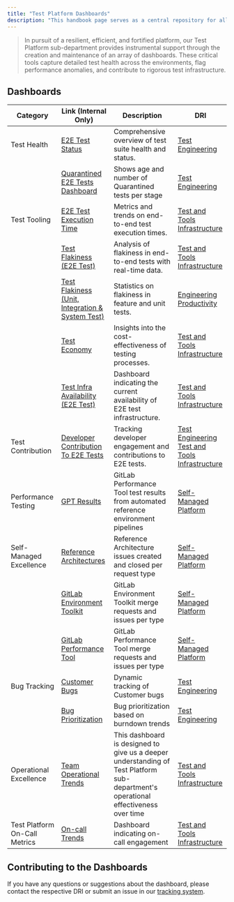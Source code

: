 ```yaml
---
title: "Test Platform Dashboards"
description: "This handbook page serves as a central repository for all our Test Platform dashboard details"
---
```


> In pursuit of a resilient, efficient, and fortified platform, our Test Platform sub-department provides instrumental
> support through the creation and maintenance of an array of dashboards. These critical tools capture detailed test
> health across the environments, flag performance anomalies, and contribute to rigorous test infrastructure.

## Dashboards

| Category                | Link (Internal Only)                                                                                                                                                                                                                                                                                                                                                                                             | Description                                                                         | DRI                                                                                                                |
|-------------------------|------------------------------------------------------------------------------------------------------------------------------------------------------------------------------------------------------------------------------------------------------------------------------------------------------------------------------------------------------------------------------------------------------------------|-------------------------------------------------------------------------------------|--------------------------------------------------------------------------------------------------------------------|
| Test Health             | [E2E Test Status](https://dashboards.quality.gitlab.net/d/tR_SmBDVk/main-runs)                                                                                                                                                                                                                                                                                                                                   | Comprehensive overview of test suite health and status.                             | [Test Engineering](test-engineering-team)                                                                          |
|                         | [Quarantined E2E Tests Dashboard](https://10az.online.tableau.com/#/site/gitlab/views/TestPlatformQuarantinedE2ETestsMetrics/TestPlatform-QuarantinedE2ETestsDashboard?:iid=1)                                                                                                                                                                                                                                   | Shows age and number of Quarantined tests per stage                                 | [Test Engineering](test-engineering-team)                                                |
| Test Tooling            | [E2E Test Execution Time](https://10az.online.tableau.com/#/site/gitlab/views/E2ETestRuntimes_17111139395120/E2Etestruntimemetrics/58847ec0-78b4-4d7c-aa30-e1db9fe87e22/aac170e4-8270-4cf7-89b3-4b9a7d32e10d)                                                                                                                                                                                                    | Metrics and trends on end-to-end test execution times.                              | [Test and Tools Infrastructure](test-and-tools-infrastructure-team)                                                |
|                         | [Test Flakiness (E2E Test)](https://dashboards.quality.gitlab.net/d/edgcentzu45q8b/test-stability-by-group?orgId=1&var-run_type=nightly&var-stage=All&var-product_group=All&from=now-14d&to=now)                                                                                                                                                                                                                 | Analysis of flakiness in end-to-end tests with real-time data.                      | [Test and Tools Infrastructure](test-and-tools-infrastructure-team)                                                |
|                         | [Test Flakiness (Unit, Integration & System Test)](https://10az.online.tableau.com/#/site/gitlab/workbooks/2283052/views)                                                                                                                                                                                                                                                                                        | Statistics on flakiness in feature and unit tests.                                  | [Engineering Productivity](../engineering-productivity)                                                            |
|                         | [Test Economy](https://10az.online.tableau.com/#/site/gitlab/views/DRAFTTestEconomyMetrics/TestEconomyMetricsDashboard?:iid=3)                                                                                                                                                                                                                                                                                   | Insights into the cost-effectiveness of testing processes.                          | [Test and Tools Infrastructure](test-and-tools-infrastructure-team)                                                |
|                         | [Test Infra Availability (E2E Test)](https://dashboards.gitlab.net/d/ci-runners-incident-runner-manager/ci-runners3a-incident-support3a-runner-manager?orgId=1&var-PROMETHEUS_DS=PA258B30F88C30650&var-environment=gprd&var-stage=main&var-type=qa-runners&var-shard=All&var-runner_manager=All&var-project_jobs_running=All&var-runner_job_failure_reason=All&from=1713952860000&to=1713963719999&viewPanel=11) | Dashboard indicating the current availability of E2E test infrastructure.           | [Test and Tools Infrastructure](test-and-tools-infrastructure-team)                                                |
| Test Contribution       | [Developer Contribution To E2E Tests](https://10az.online.tableau.com/#/site/gitlab/views/TestPlatformDeveloperContributionDashboard/TestPlatformDeveloperContributionDashboard?:iid=2)                                                                                                                                                                                                                          | Tracking developer engagement and contributions to E2E tests.                       | [Test Engineering](test-engineering-team) <br> [Test and Tools Infrastructure](test-and-tools-infrastructure-team) |
| Performance Testing     | [GPT Results](https://gitlab.com/gitlab-org/quality/performance/-/wikis/home)                                                                                                                                                                                                                                                                                                                                    | GitLab Performance Tool test results from automated reference environment pipelines | [Self-Managed Platform](self-managed-platform-team)                                                                |
| Self-Managed Excellence | [Reference Architectures](https://10az.online.tableau.com/#/site/gitlab/views/DRAFTSelf-ManagedExcellenceMetrics/ReferenceArchitectures)                                                                                                                                                                                                                                                                         | Reference Architecture issues created and closed per request type                   | [Self-Managed Platform](self-managed-platform-team)                                                                |
|                         | [GitLab Environment Toolkit](https://10az.online.tableau.com/#/site/gitlab/views/DRAFTSelf-ManagedExcellenceMetrics/GitlabEnvironmentToolkit)                                                                                                                                                                                                                                                                    | GitLab Environment Toolkit merge requests and issues per type                       | [Self-Managed Platform](self-managed-platform-team)                                                                |
|                         | [GitLab Performance Tool](https://10az.online.tableau.com/#/site/gitlab/views/DRAFTSelf-ManagedExcellenceMetrics/GitlabPerformanceTool)                                                                                                                                                                                                                                                                          | GitLab Performance Tool merge requests and issues per type                          | [Self-Managed Platform](self-managed-platform-team)                                                                |
| Bug Tracking            | [Customer Bugs](https://10az.online.tableau.com/#/site/gitlab/views/OpenBugAgeOBA/CustomerBugsDashboard?:iid=1)                                                                                                                                                                                                                                                                                                  | Dynamic tracking of Customer bugs                                                   | [Test Engineering](test-engineering-team)                                                                          |
|                         | [Bug Prioritization](https://10az.online.tableau.com/#/site/gitlab/views/OpenBugAgeOBA/BugPrioritizationDashboard?:iid=1)                                                                                                                                                                                                                                                                                        | Bug prioritization based on burndown trends                                         | [Test Engineering](test-engineering-team)                                                                          |
| Operational Excellence| [Team Operational Trends](https://10az.online.tableau.com/t/gitlab/views/TeamProductivityMetricsforTTI/DashboardwithDocumentation/8c6fdf45-8ebb-4858-95a4-df9f9ef94d34/fb1e8aca-b0fb-45af-ad2b-0463ef51b491) | This dashboard is designed to give us a deeper understanding of Test Platform sub-department's operational effectiveness over time | [Test and Tools Infrastructure](test-and-tools-infrastructure-team) | 
| Test Platform On-Call Metrics | [On-call Trends](https://10az.online.tableau.com/t/gitlab/views/TestPlatformTeamOn-CallSETEngagements/TestPlatformOn-CallMetricsDashboard) | Dashboard indicating on-call engagement | [Test and Tools Infrastructure](test-and-tools-infrastructure-team) |    

## Contributing to the Dashboards

If you have any questions or suggestions about the dashboard, please contact the respective DRI or submit an issue in
our [tracking system](https://gitlab.com/gitlab-org/quality/quality-engineering/team-tasks/-/issues/new).
